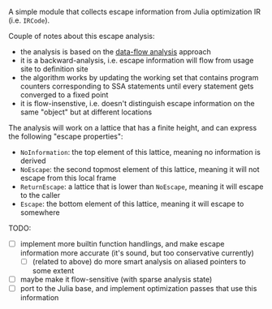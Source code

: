 A simple module that collects escape information from Julia optimization IR (i.e. `IRCode`).

Couple of notes about this escape analysis:
- the analysis is based on the [data-flow analysis](https://aviatesk.github.io/posts/data-flow-problem/) approach
- it is a backward-analysis, i.e. escape information will flow from usage site to definition site
- the algorithm works by updating the working set that contains program counters corresponding to SSA statements until every statement gets converged to a fixed point
- it is flow-insenstive, i.e. doesn't distinguish escape information on the same "object" but at different locations

The analysis will work on a lattice that has a finite height, and can express the following "escape properties":
- `NoInformation`: the top element of this lattice, meaning no information is derived
- `NoEscape`: the second topmost element of this lattice, meaning it will not escape from this local frame
- `ReturnEscape`: a lattice that is lower than `NoEscape`, meaning it will escape to the caller
- `Escape`: the bottom element of this lattice, meaning it will escape to somewhere

TODO:
- [ ] implement more builtin function handlings, and make escape information more accurate (it's sound, but too conservative currently)
  * [ ] (related to above) do more smart analysis on aliased pointers to some extent
- [ ] maybe make it flow-sensitive (with sparse analysis state)
- [ ] port to the Julia base, and implement optimization passes that use this information
